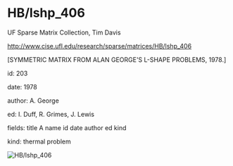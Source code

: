 # HB/lshp_406

 UF Sparse Matrix Collection, Tim Davis

 http://www.cise.ufl.edu/research/sparse/matrices/HB/lshp_406

 [SYMMETRIC MATRIX FROM ALAN GEORGE'S L-SHAPE PROBLEMS, 1978.]

 id: 203

 date: 1978

 author: A. George

 ed: I. Duff, R. Grimes, J. Lewis

 fields: title A name id date author ed kind

 kind: thermal problem

![HB/lshp_406](http://yifanhu.net/GALLERY/GRAPHS/GIF_SMALL/HB@lshp_406.gif)
